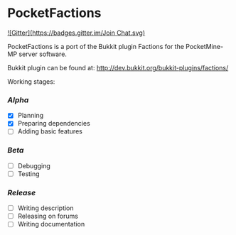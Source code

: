 PocketFactions
==============

[![Gitter](https://badges.gitter.im/Join Chat.svg)](https://gitter.im/LegendOfMCPE/PocketFactions?utm_source=badge&utm_medium=badge&utm_campaign=pr-badge&utm_content=badge)

PocketFactions is a port of the Bukkit plugin Factions for the PocketMine-MP server software. 

Bukkit plugin can be found at: http://dev.bukkit.org/bukkit-plugins/factions/

Working stages:

### _Alpha_

- [x] Planning
- [x] Preparing dependencies
- [ ] Adding basic features

### _Beta_

- [ ] Debugging
- [ ] Testing

### _Release_

- [ ] Writing description
- [ ] Releasing on forums
- [ ] Writing documentation
